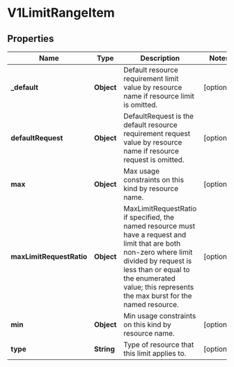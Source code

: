 
# V1LimitRangeItem

## Properties
Name | Type | Description | Notes
------------ | ------------- | ------------- | -------------
**_default** | **Object** | Default resource requirement limit value by resource name if resource limit is omitted. |  [optional]
**defaultRequest** | **Object** | DefaultRequest is the default resource requirement request value by resource name if resource request is omitted. |  [optional]
**max** | **Object** | Max usage constraints on this kind by resource name. |  [optional]
**maxLimitRequestRatio** | **Object** | MaxLimitRequestRatio if specified, the named resource must have a request and limit that are both non-zero where limit divided by request is less than or equal to the enumerated value; this represents the max burst for the named resource. |  [optional]
**min** | **Object** | Min usage constraints on this kind by resource name. |  [optional]
**type** | **String** | Type of resource that this limit applies to. |  [optional]



